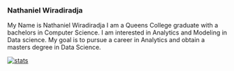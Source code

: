 ### Nathaniel Wiradiradja

My Name is Nathaniel Wiradiradja I am a Queens College graduate with a bachelors in Computer Science. I am interested in Analytics and Modeling in Data science. My goal is to pursue a career in Analytics and obtain a masters degree in Data Science.


[![stats](https://github-readme-stats.vercel.app/api?username=Nwiradiradja)](https://github.com/anuraghazra/github-readme-stats)
